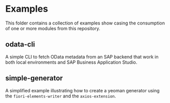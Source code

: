 # Examples
This folder contains a collection of examples show casing the consumption of one or more modules from this repository.

## odata-cli
A simple CLI to fetch OData metadata from an SAP backend that work in both local environments and SAP Business Application Studio.

## simple-generator
A simplified example illustrating how to create a yeoman generator using the `fiori-elements-writer` and the `axios-extension`.